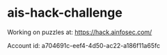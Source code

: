 # ais-hack-challenge

Working on puzzles at: https://hack.ainfosec.com/

Account id: a704691c-eef4-4d50-ac22-a186f11a65fc
